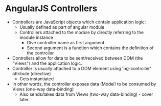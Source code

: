 # AngularJS Controllers

* Controllers are JavaScript objects which contain application logic:
  * Usually defined as part of angular module
  * Controllers attached to the module by directly referring to the module instance
    * Give controller name as first argument.
    * Second argument is a function which contains the definition of the controller
* Controllers allow for data to be sent/received between DOM (the "Views") and the application logic.
* Controller is usually attached to a DOM element using 'ng-controller' attribute (directive)
  * Gets instantiated
* In other words, the controller exposes data (Model) to be consumed by Views (one-way data-binding)
  * Also sends/takes data from Views (two-way data-binding) - cover later.
